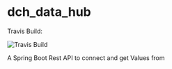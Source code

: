 # dch_data_hub

Travis Build:

![Travis Build](https://travis-ci.org/digital-crafting-habitat/dch_data_hub.svg?branch=master)


A Spring Boot Rest API to connect and get Values from
